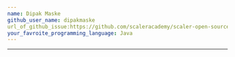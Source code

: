```yaml
---
name: Dipak Maske
github_user_name: dipakmaske
url_of_github_issue:https://github.com/scaleracademy/scaler-open-source-september-challenge/issues/538
your_favroite_programming_language: Java
---
```

---